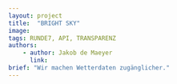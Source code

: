 ```yaml
---
layout: project
title:  "BRIGHT SKY"
image:
tags: RUNDE7, API, TRANSPARENZ
authors:
    - author: Jakob de Maeyer
      link:
brief: "Wir machen Wetterdaten zugänglicher."
---
```

